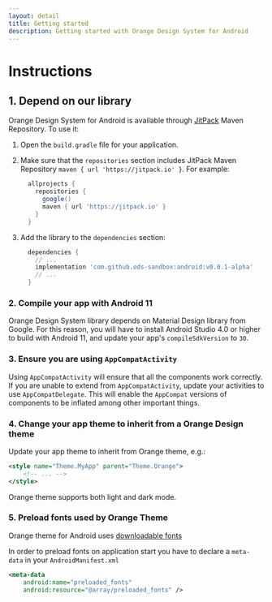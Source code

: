 ```yaml
---
layout: detail
title: Getting started
description: Getting started with Orange Design System for Android
---
```


# Instructions

## 1. Depend on our library

Orange Design System for Android is available through [JitPack](https://jitpack.io/) Maven
Repository. To use it:

1. Open the `build.gradle` file for your application.
2. Make sure that the `repositories` section includes JitPack Maven Repository
   `maven { url 'https://jitpack.io' }`. For example:

   ```groovy
     allprojects {
       repositories {
         google()
         maven { url 'https://jitpack.io' }
       }
     }
   ```

3. Add the library to the `dependencies` section:

   ```groovy
     dependencies {
       // ...
       implementation 'com.github.ods-sandbox:android:v0.0.1-alpha'
       // ...
     }
   ```

### 2. Compile your app with Android 11

Orange Design System library depends on Material Design library from Google. For this reason, you
will have to install Android Studio 4.0 or higher to build with Android 11, and update your
app's `compileSdkVersion` to `30`.

### 3. Ensure you are using `AppCompatActivity`

Using `AppCompatActivity` will ensure that all the components work correctly. If you are unable to
extend from `AppCompatActivity`, update your activities to use
`AppCompatDelegate`. This will enable the `AppCompat` versions of components to be inflated among
other important things.

### 4. Change your app theme to inherit from a Orange Design theme

Update your app theme to inherit from Orange theme, e.g.:

```xml
<style name="Theme.MyApp" parent="Theme.Orange">
    <!-- ... -->
</style>
```

Orange theme supports both light and dark mode.

### 5. Preload fonts used by Orange Theme

Orange theme for Android uses [downloadable fonts](https://developer.android.com/guide/topics/ui/look-and-feel/downloadable-fonts)

In order to preload fonts on application start you have to declare a `meta-data` in your `AndroidManifest.xml`
```xml
<meta-data
    android:name="preloaded_fonts"
    android:resource="@array/preloaded_fonts" />
```
